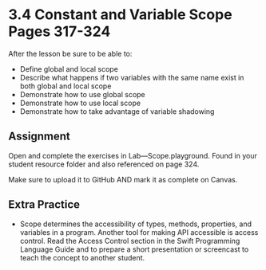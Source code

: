 # 3.4 Constant and Variable Scope Pages 317-324 #

After the lesson be sure to be able to:
- Define global and local scope
- Describe what happens if two variables with the same name exist in both global and local scope
- Demonstrate how to use global scope
- Demonstrate how to use local scope
- Demonstrate how to take advantage of variable shadowing

## Assignment ##

Open and complete the exercises in Lab—Scope.playground. Found in your student resource folder and also referenced on page 324.

Make sure to upload it to GitHub AND mark it as complete on Canvas.

## Extra Practice ##

- Scope determines the accessibility of types, methods, properties, and variables in a program. Another tool for making API accessible is access control. Read the Access Control section in the Swift Programming Language Guide and to prepare a short presentation or screencast to teach the concept to another student.
